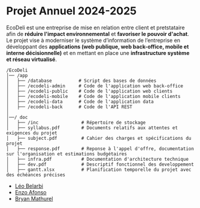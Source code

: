 # Projet Annuel 2024-2025

EcoDeli est une entreprise de mise en relation entre client et pretstataire afin de **réduire l'impact environnemental** et **favoriser le pouvoir d'achat**. Le projet vise à moderniser le système d’information de l’entreprise en développant des **applications (web publique, web back-office, mobile et interne décisionnelle)** et en mettant en place une **infrastructure système et réseau virtualisé**.

```
/EcoDeli
│── /app
│   ├── /database          # Script des bases de données
│   ├── /ecodeli-admin     # Code de l'application web back-office
│   ├── /ecodeli-public    # Code de l'application web clients
│   ├── /ecodeli-mobile    # Code de l'application mobile clients
│   ├── /ecodeli-data      # Code de l'application data
│   ├── /ecodeli-back      # Code de l'API REST
│
│──/ doc
│   ├── /inc                # Répertoire de stockage
│   ├── syllabus.pdf        # Documents relatifs aux attentes et exigences du projet
│   ├── subject.pdf         # Cahier des charges et spécifications du projet
│   ├── response.pdf        # Reponse à l'appel d'offre, documentation sur l'organisation et estimations budgétaires
│   ├── infra.pdf           # Documentation d'architecture technique
│   ├── dev.pdf             # Descriptif fonctionnel des developpement 
│   ├── gantt.xlsx          # Planification temporelle du projet avec des échéances précises
```

- [Léo Belarbi](https://github.com/belarbi-leo)
- [Enzo Afonso](https://github.com/eafonso5)
- [Bryan Mathurel](https://github.com/Pyhrrah)
